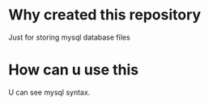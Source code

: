 
# Why created this repository

Just for storing mysql database files

# How can u use this

U can see mysql syntax.
